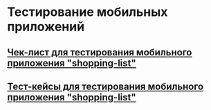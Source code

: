 # Тестирование мобильных приложений
## [Чек-лист для тестирования мобильного приложения "shopping-list"](https://docs.google.com/spreadsheets/d/1qrYEyXL0olEO4zsIEYPECWNsSej22lO2xgqQeJ-UGN4/edit?usp=sharing)
## [Тест-кейсы для тестирования мобильного приложения "shopping-list"](https://github.com/imurashev/mobile/blob/main/Test%20cases%20for%20'shopping-list'%20mobile%20app.pdf)

